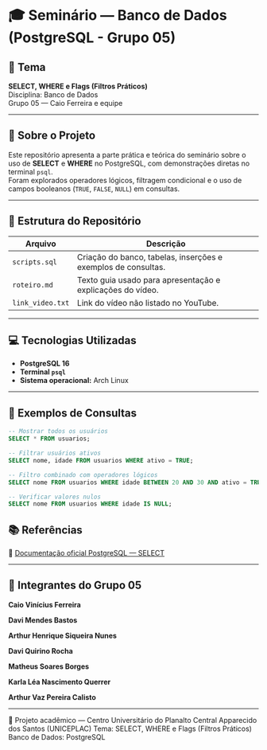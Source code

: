 # 🎓 Seminário — Banco de Dados (PostgreSQL - Grupo 05)

## 📌 Tema
**SELECT, WHERE e Flags (Filtros Práticos)**  
Disciplina: Banco de Dados  
Grupo 05 — Caio Ferreira e equipe

---

## 🧠 Sobre o Projeto
Este repositório apresenta a parte prática e teórica do seminário sobre o uso de **SELECT** e **WHERE** no PostgreSQL, com demonstrações diretas no terminal `psql`.  
Foram explorados operadores lógicos, filtragem condicional e o uso de campos booleanos (`TRUE`, `FALSE`, `NULL`) em consultas.

---

## 🧩 Estrutura do Repositório
| Arquivo | Descrição |
|----------|------------|
| `scripts.sql` | Criação do banco, tabelas, inserções e exemplos de consultas. |
| `roteiro.md` | Texto guia usado para apresentação e explicações do vídeo. |
| `link_video.txt` | Link do vídeo não listado no YouTube. |

---

## 💻 Tecnologias Utilizadas
- **PostgreSQL 16**
- **Terminal `psql`**
- **Sistema operacional:** Arch Linux

---

## 🧾 Exemplos de Consultas

```sql
-- Mostrar todos os usuários
SELECT * FROM usuarios;

-- Filtrar usuários ativos
SELECT nome, idade FROM usuarios WHERE ativo = TRUE;

-- Filtro combinado com operadores lógicos
SELECT nome FROM usuarios WHERE idade BETWEEN 20 AND 30 AND ativo = TRUE;

-- Verificar valores nulos
SELECT nome FROM usuarios WHERE idade IS NULL;
```


## 📚 Referências

📘 [Documentação oficial PostgreSQL — SELECT]([url](https://www.postgresql.org/docs/current/sql-select.html))

---

## 👥 Integrantes do Grupo 05

**Caio Vinícius Ferreira**

**Davi Mendes Bastos**

**Arthur Henrique Siqueira Nunes**

**Davi Quirino Rocha**

**Matheus Soares Borges**

**Karla Léa Nascimento Querrer**

**Arthur Vaz Pereira Calisto**

---

🧾 Projeto acadêmico — Centro Universitário do Planalto Central Apparecido dos Santos (UNICEPLAC)
Tema: SELECT, WHERE e Flags (Filtros Práticos)
Banco de Dados: PostgreSQL

